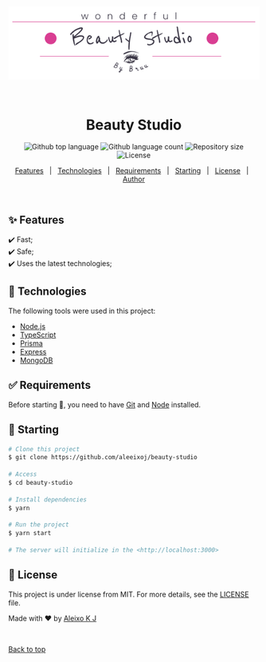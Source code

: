 <div align="center" id="top"> 
  <img src="./.github/logo.png" alt="Beauty Studio" />

  &#xa0;

  <!-- <a href="https://beautystudio.netlify.app">Demo</a> -->
</div>

<h1 align="center">Beauty Studio</h1>

<p align="center">
  <img alt="Github top language" src="https://img.shields.io/github/languages/top/aleeixoj/beauty-studio?color=56BEB8">

  <img alt="Github language count" src="https://img.shields.io/github/languages/count/aleeixoj/beauty-studio?color=56BEB8">

  <img alt="Repository size" src="https://img.shields.io/github/repo-size/aleeixoj/beauty-studio?color=56BEB8">

  <img alt="License" src="https://img.shields.io/github/license/aleeixoj/beauty-studio?color=56BEB8">

  <!-- <img alt="Github issues" src="https://img.shields.io/github/issues/aleeixoj/beauty-studio?color=56BEB8" /> -->

  <!-- <img alt="Github forks" src="https://img.shields.io/github/forks/aleeixoj/beauty-studio?color=56BEB8" /> -->

  <!-- <img alt="Github stars" src="https://img.shields.io/github/stars/aleeixoj/beauty-studio?color=56BEB8" /> -->
</p>

<!-- Status -->

<!-- <h4 align="center"> 
	🚧  Beauty Studio 🚀 Under construction...  🚧
</h4> 

<hr> -->

<p align="center">
  <a href="#sparkles-features">Features</a> &#xa0; | &#xa0;
  <a href="#rocket-technologies">Technologies</a> &#xa0; | &#xa0;
  <a href="#white_check_mark-requirements">Requirements</a> &#xa0; | &#xa0;
  <a href="#checkered_flag-starting">Starting</a> &#xa0; | &#xa0;
  <a href="#memo-license">License</a> &#xa0; | &#xa0;
  <a href="https://github.com/aleeixoj" target="_blank">Author</a>
</p>

<br>


## :sparkles: Features ##

:heavy_check_mark: Fast;\
:heavy_check_mark: Safe;\
:heavy_check_mark: Uses the latest technologies;

## :rocket: Technologies ##

The following tools were used in this project:

- [Node.js](https://nodejs.org/en/)
- [TypeScript](https://www.typescriptlang.org/)
- [Prisma](https://www.prisma.io/)
- [Express](https://expressjs.com/pt-br/)
- [MongoDB](https://www.mongodb.com)

## :white_check_mark: Requirements ##

Before starting :checkered_flag:, you need to have [Git](https://git-scm.com) and [Node](https://nodejs.org/en/) installed.

## :checkered_flag: Starting ##

```bash
# Clone this project
$ git clone https://github.com/aleeixoj/beauty-studio

# Access
$ cd beauty-studio

# Install dependencies
$ yarn

# Run the project
$ yarn start

# The server will initialize in the <http://localhost:3000>
```

## :memo: License ##

This project is under license from MIT. For more details, see the [LICENSE](LICENSE.md) file.


Made with :heart: by <a href="https://github.com/aleeixoj" target="_blank">Aleixo K J</a>

&#xa0;

<a href="#top">Back to top</a>
